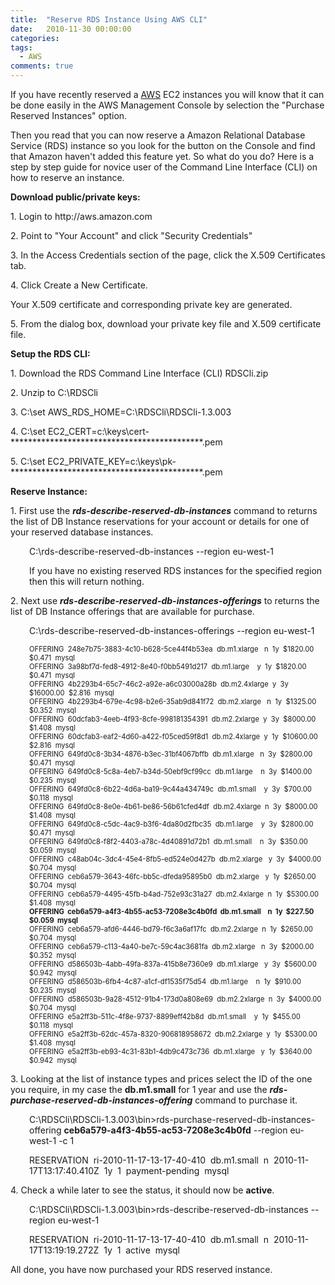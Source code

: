 ```yaml
---
title:  "Reserve RDS Instance Using AWS CLI"
date:   2010-11-30 00:00:00
categories:
tags:
  - AWS
comments: true
---
```


<p>If you have recently reserved a <a title="Amazon Web Services" href="http://aws.amazon.com/" target="_blank">AWS</a> EC2 instances you will know that it can be done easily in the AWS Management Console by selection the "Purchase Reserved Instances" option.</p>
<p>Then you read that you can now reserve a Amazon Relational Database Service (RDS) instance so you look for the button on the Console and find that Amazon haven't added this feature yet. So what do you do? Here is a step by step guide for novice user of the Command Line Interface (CLI) on how to reserve an instance.</p>
<p><strong>Download public/private keys:</strong></p>
<p>1. Login to http://aws.amazon.com</p>
<p>2. Point to "Your Account" and click "Security Credentials"</p>
<p>3. In the Access Credentials section of the page, click the X.509 Certificates tab.</p>
<p>4. Click Create a New Certificate.</p>
<p>Your X.509 certificate and corresponding private key are generated.</p>
<p>5. From the dialog box, download your private key file and X.509 certificate file.</p>
<p><strong>Setup the RDS CLI:</strong></p>
<p>1. Download the RDS Command Line Interface (CLI) RDSCli.zip</p>
<p>2. Unzip to C:\RDSCli</p>
<p>3. C:\set AWS_RDS_HOME=C:\RDSCli\RDSCli-1.3.003</p>
<p>4. C:\set EC2_CERT=c:\keys\cert-********************************************.pem</p>
<p>5. C:\set EC2_PRIVATE_KEY=c:\keys\pk-********************************************.pem</p>
<p><strong>Reserve Instance:</strong></p>
<p>1. First use the <strong><em>rds-describe-reserved-db-instances</em></strong> command to returns the list of DB Instance reservations for your account or details for one of your reserved database instances.</p>
<p style="padding-left:30px;">C:\rds-describe-reserved-db-instances --region eu-west-1</p>
<p style="padding-left:30px;">If you have no existing reserved RDS instances for the specified region then this will return nothing.</p>
<p>2. Next use <strong><em>rds-describe-reserved-db-instances-offerings</em></strong> to returns the list of DB Instance offerings that are available for purchase.</p>
<p style="padding-left:30px;">C:\rds-describe-reserved-db-instances-offerings --region eu-west-1</p>
<p style="padding-left:30px;font-size:80%;">OFFERING  248e7b75-3883-4c10-b628-5ce44f4b53ea  db.m1.xlarge   n  1y  $1820.00   $0.471  mysql<br />
OFFERING  3a98bf7d-fed8-4912-8e40-f0bb5491d217  db.m1.large    y  1y  $1820.00   $0.471  mysql<br />
OFFERING  4b2293b4-65c7-46c2-a92e-a6c03000a28b  db.m2.4xlarge  y  3y  $16000.00  $2.816  mysql<br />
OFFERING  4b2293b4-679e-4c98-b2e6-35ab9d841f72  db.m2.xlarge   n  1y  $1325.00   $0.352  mysql<br />
OFFERING  60dcfab3-4eeb-4f93-8cfe-998181354391  db.m2.2xlarge  y  3y  $8000.00   $1.408  mysql<br />
OFFERING  60dcfab3-eaf2-4d60-a422-f05ced59f8d1  db.m2.4xlarge  y  1y  $10600.00  $2.816  mysql<br />
OFFERING  649fd0c8-3b34-4876-b3ec-31bf4067bffb  db.m1.xlarge   n  3y  $2800.00   $0.471  mysql<br />
OFFERING  649fd0c8-5c8a-4eb7-b34d-50ebf9cf99cc  db.m1.large    n  3y  $1400.00   $0.235  mysql<br />
OFFERING  649fd0c8-6b22-4d6a-ba19-9c44a434749c  db.m1.small    y  3y  $700.00    $0.118  mysql<br />
OFFERING  649fd0c8-8e0e-4b61-be86-56b61cfed4df  db.m2.4xlarge  n  3y  $8000.00   $1.408  mysql<br />
OFFERING  649fd0c8-c5dc-4ac9-b3f6-4da80d2fbc35  db.m1.large    y  3y  $2800.00   $0.471  mysql<br />
OFFERING  649fd0c8-f8f2-4403-a78c-4d40891d72b1  db.m1.small    n  3y  $350.00    $0.059  mysql<br />
OFFERING  c48ab04c-3dc4-45e4-8fb5-ed524e0d427b  db.m2.xlarge   y  3y  $4000.00   $0.704  mysql<br />
OFFERING  ceb6a579-3643-46fc-bb5c-dfeda95895b0  db.m2.xlarge   y  1y  $2650.00   $0.704  mysql<br />
OFFERING  ceb6a579-4495-45fb-b4ad-752e93c31a27  db.m2.4xlarge  n  1y  $5300.00   $1.408  mysql<br />
<strong>OFFERING  ceb6a579-a4f3-4b55-ac53-7208e3c4b0fd  db.m1.small    n  1y  $227.50    $0.059  mysql</strong><br />
OFFERING  ceb6a579-afd6-4446-bd79-f6c3a6af17fc  db.m2.2xlarge  n  1y  $2650.00   $0.704  mysql<br />
OFFERING  ceb6a579-c113-4a40-be7c-59c4ac3681fa  db.m2.xlarge   n  3y  $2000.00   $0.352  mysql<br />
OFFERING  d586503b-4abb-49fa-837a-415b8e7360e9  db.m1.xlarge   y  3y  $5600.00   $0.942  mysql<br />
OFFERING  d586503b-6fb4-4c87-a1cf-df1535f75d54  db.m1.large    n  1y  $910.00    $0.235  mysql<br />
OFFERING  d586503b-9a28-4512-91b4-173d0a808e69  db.m2.2xlarge  n  3y  $4000.00   $0.704  mysql<br />
OFFERING  e5a2ff3b-511c-4f8e-9737-8899eff42b8d  db.m1.small    y  1y  $455.00    $0.118  mysql<br />
OFFERING  e5a2ff3b-62dc-457a-8320-906818958672  db.m2.2xlarge  y  1y  $5300.00   $1.408  mysql<br />
OFFERING  e5a2ff3b-eb93-4c31-83b1-4db9c473c736  db.m1.xlarge   y  1y  $3640.00   $0.942  mysql</p>
<p>3. Looking at the list of instance types and prices select the ID of the one you require, in my case the <strong> db.m1.small</strong> for 1 year and use the <strong><em>rds-purchase-reserved-db-instances-offering</em></strong> command to purchase it.</p>
<p style="padding-left:30px;">C:\RDSCli\RDSCli-1.3.003\bin&gt;rds-purchase-reserved-db-instances-offering <strong>ceb6a579-a4f3-4b55-ac53-7208e3c4b0fd</strong> --region eu-west-1 -c 1</p>
<p style="padding-left:30px;">RESERVATION  ri-2010-11-17-13-17-40-410  db.m1.small  n  2010-11-17T13:17:40.410Z  1y  1  payment-pending  mysql</p>
<p>4. Check a while later to see the status, it should now be <strong>active</strong>.</p>
<p style="padding-left:30px;">C:\RDSCli\RDSCli-1.3.003\bin&gt;rds-describe-reserved-db-instances --region eu-west-1</p>
<p style="padding-left:30px;">RESERVATION  ri-2010-11-17-13-17-40-410  db.m1.small  n  2010-11-17T13:19:19.272Z  1y  1  active  mysql</p>
<p>All done, you have now purchased your RDS reserved instance.</p>
